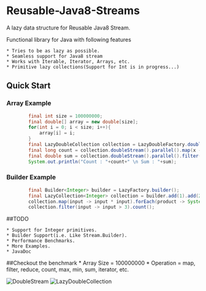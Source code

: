 # Reusable-Java8-Streams
A lazy data structure for Reusable Java8 Stream.

Functional library for Java with following features

	* Tries to be as lazy as possible.
	* Seamless support for Java8 stream
	* Works with Iterable, Iterator, Arrays, etc.
	* Primitive lazy collections(Support for Int is in progress...)

## Quick Start
### Array Example
```java
		final int size = 100000000;
		final double[] array = new double[size];
		for(int i = 0; i < size; i++){
			array[i] = i;
		}
		final LazyDoubleCollection collection = LazyDoubleFactory.doubleSequence(array);		
		final long count = collection.doubleStream().parallel().map(x -> x + 1).filter(x -> x > 800).count();
		final double sum = collection.doubleStream().parallel().filter(x -> x < 10000).reduce((x, y) -> x + y).getAsDouble();
		System.out.println("Count : "+count+" \n Sum : "+sum);
```	

### Builder Example
```java
		final Builder<Integer> builder = LazyFactory.builder();
		final LazyCollection<Integer> collection = builder.add(1).add(2).add(3).add(4).add(5).build();
		collection.map(input -> input * input).forEach(product -> System.out.println(product));
		collection.filter(input -> input > 3).count();
```	
##TODO 

	* Support for Integer primitives.
	* Builder Support(i.e. Like Stream.Builder).
	* Performance Benchmarks.
	* More Examples.	
	* JavaDoc

##Checkout the benchmark
	* Array Size = 100000000
	* Operation = map, filter, reduce, count, max, min, sum, iterator, etc.

![DoubleStream](https://github.com/kishorenayar/Reusable-Java8-Streams/blob/master/resources/DoubleStream.PNG)
![LazyDoubleCollection](https://github.com/kishorenayar/Reusable-Java8-Streams/blob/master/resources/LazyCollection.PNG)


